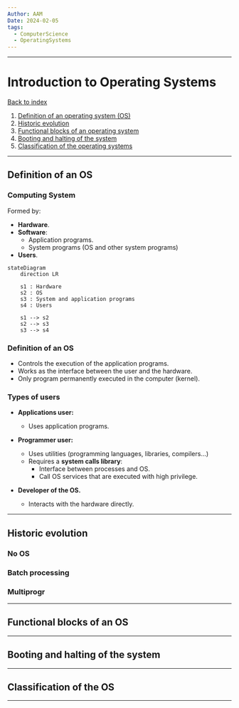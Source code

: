 ```yaml
---
Author: AAM
Date: 2024-02-05
tags:
  - ComputerScience
  - OperatingSystems
---
```

---
# Introduction to Operating Systems

[Back to index](../OS.md)

1. [Definition of an operating system (OS)](#definition-of-an-os)
2. [Historic evolution](#historic-evolution)
3. [Functional blocks of an operating system](#functional-blocks-of-an-os)
4. [Booting and halting of the system](#booting-and-halting-of-the-system)
5. [Classification of the operating systems](#Classification-of-the-os)

---

## Definition of an OS

### Computing System

Formed by:
- **Hardware**.
- **Software**:
	- Application programs.
	- System programs (OS and other system programs)
- **Users**.

```mermaid
stateDiagram
	direction LR

	s1 : Hardware
	s2 : OS
	s3 : System and application programs
	s4 : Users
	
	s1 --> s2
	s2 --> s3
	s3 --> s4
```

### Definition of an OS

- Controls the execution of the application programs.
- Works as the interface between the user and the hardware.
- Only program permanently executed in the computer (kernel).

### Types of users

- **Applications user:**
	- Uses application programs.

- **Programmer user:**
	- Uses utilities (programming languages, libraries, compilers...)
	- Requires a **system calls library**:
		- Interface between processes and OS.
		- Call OS services that are executed with high privilege.

- **Developer of the OS.**
	- Interacts with the hardware directly.

---
## Historic evolution

### No OS

### Batch processing

### Multiprogr
---
## Functional blocks of an OS


---
## Booting and halting of the system


---
## Classification of the OS


---
